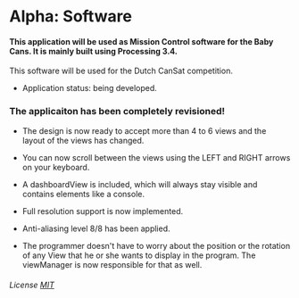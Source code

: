 # Alpha: Software
#### This application will be used as Mission Control software for the Baby Cans. It is mainly built using Processing 3.4.
This software will be used for the Dutch CanSat competition.

- Application status: being developed.

### The applicaiton has been completely revisioned!

- The design is now ready to accept more than 4 to 6 views and the layout of the views has changed.
- You can now scroll between the views using the LEFT and RIGHT arrows on your keyboard.
- A dashboardView is included, which will always stay visible and contains elements like a console.
- Full resolution support is now implemented.
- Anti-aliasing level 8/8 has been applied.

- The programmer doesn't have to worry about the position or the rotation of any View that he or she wants to display in the program. The viewManager is now responsible for that as well.

###### License [MIT](https://github.com/Stanislascollege-CanSat/Alpha/blob/master/LICENSE)
